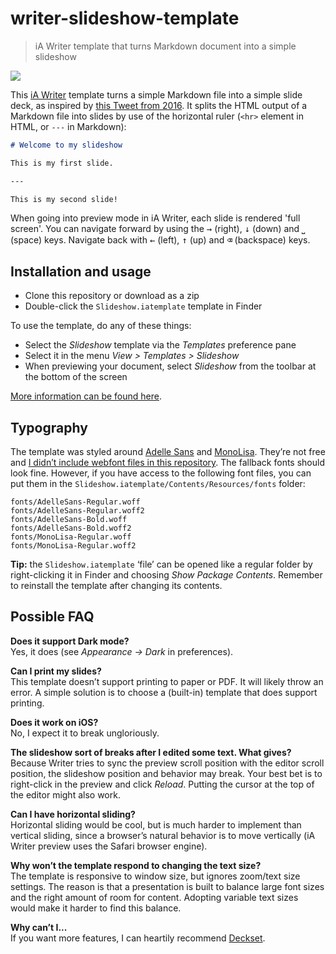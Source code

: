 # writer-slideshow-template

> iA Writer template that turns Markdown document into a simple slideshow

![](https://www.annefortuin.nl/writer-slideshow-template.png)

This [iA Writer](https://ia.net/writer) template turns a simple Markdown file into a simple slide deck, as inspired by [this Tweet from 2016](https://twitter.com/iawriter/status/766580903116017664). It splits the HTML output of a Markdown file into slides by use of the horizontal ruler (`<hr>` element in HTML, or `---` in Markdown):

```markdown
# Welcome to my slideshow

This is my first slide.

---

This is my second slide!
```

When going into preview mode in iA Writer, each slide is rendered 'full screen'. You can navigate forward by using the <kbd>→</kbd> (right), <kbd>↓</kbd> (down) and <kbd>⎵</kbd> (space) keys. Navigate back with <kbd>←</kbd> (left), <kbd>↑</kbd> (up) and <kbd>⌫</kbd> (backspace) keys.

## Installation and usage

- Clone this repository or download as a zip
- Double-click the `Slideshow.iatemplate` template in Finder

To use the template, do any of these things:

- Select the _Slideshow_ template via the _Templates_ preference pane
- Select it in the menu _View > Templates > Slideshow_
- When previewing your document, select _Slideshow_ from the toolbar at the bottom of the screen

[More information can be found here](https://github.com/iainc/iA-Writer-Templates#installing-templates).

## Typography

The template was styled around [Adelle Sans](https://www.type-together.com/adelle-sans-font) and [MonoLisa](https://www.monolisa.dev/). They’re not free and [I didn’t include webfont files in this repository](https://pixelambacht.nl/2017/github-font-piracy/). The fallback fonts should look fine. However, if you have access to the following font files, you can put them in the `Slideshow.iatemplate/Contents/Resources/fonts` folder:

```
fonts/AdelleSans-Regular.woff
fonts/AdelleSans-Regular.woff2
fonts/AdelleSans-Bold.woff
fonts/AdelleSans-Bold.woff2
fonts/MonoLisa-Regular.woff
fonts/MonoLisa-Regular.woff2
```

**Tip:** the `Slideshow.iatemplate` ‘file’ can be opened like a regular folder by right-clicking it in Finder and choosing _Show Package Contents_. Remember to reinstall the template after changing its contents.

## Possible FAQ

**Does it support Dark mode?**\
Yes, it does (see _Appearance → Dark_ in preferences).

**Can I print my slides?**\
This template doesn’t support printing to paper or PDF. It will likely throw an error. A simple solution is to choose a (built-in) template that does support printing.

**Does it work on iOS?**\
No, I expect it to break ungloriously.

**The slideshow sort of breaks after I edited some text. What gives?**\
Because Writer tries to sync the preview scroll position with the editor scroll position, the slideshow position and behavior may break. Your best bet is to right-click in the preview and click _Reload_. Putting the cursor at the top of the editor might also work.

**Can I have horizontal sliding?**\
Horizontal sliding would be cool, but is much harder to implement than vertical sliding, since a browser’s natural behavior is to move vertically (iA Writer preview uses the Safari browser engine).

**Why won’t the template respond to changing the text size?**\
The template is responsive to window size, but ignores zoom/text size settings. The reason is that a presentation is built to balance large font sizes and the right amount of room for content. Adopting variable text sizes would make it harder to find this balance.

**Why can’t I...**\
If you want more features, I can heartily recommend [Deckset](https://www.deckset.com/).

